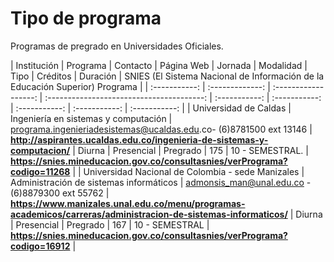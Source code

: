 # Tipo de programa

Programas de pregrado en Universidades Oficiales.


| Institución    |  Programa  | Contacto    |         Página Web                   |  Jornada | Modalidad | Tipo | Créditos | Duración | SNIES (El Sistema Nacional de Información de la Educación Superior) Programa |
| :-----------: | :-------------:   | :------------------: | :---------------------------------------: | :-----------: |  :-----------: |  :-----------: | :-----------: | :-----------: |
| Universidad de Caldas | Ingeniería en sistemas y computación  | programa.ingenieriadesistemas@ucaldas.edu.co- (6)8781500 ext 13146  | **http://aspirantes.ucaldas.edu.co/ingenieria-de-sistemas-y-computacion/** | Diurna | Presencial | Pregrado | 175 | 10 - SEMESTRAL. | **https://snies.mineducacion.gov.co/consultasnies/verPrograma?codigo=11268** |
| Universidad Nacional de Colombia - sede Manizales | Administración de sistemas informáticos  | admonsis_man@unal.edu.co - (6)8879300 ext 55762  | **https://www.manizales.unal.edu.co/menu/programas-academicos/carreras/administracion-de-sistemas-informaticos/** | Diurna | Presencial | Pregrado | 167 | 10 - SEMESTRAL | **https://snies.mineducacion.gov.co/consultasnies/verPrograma?codigo=16912** |